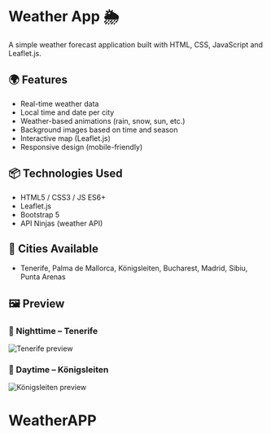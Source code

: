 # Weather App 🌦️

A simple weather forecast application built with HTML, CSS, JavaScript and Leaflet.js.

## 🌍 Features
- Real-time weather data  
- Local time and date per city  
- Weather-based animations (rain, snow, sun, etc.)  
- Background images based on time and season  
- Interactive map (Leaflet.js)  
- Responsive design (mobile-friendly)  

## 📦 Technologies Used
- HTML5 / CSS3 / JS ES6+  
- Leaflet.js  
- Bootstrap 5  
- API Ninjas (weather API)  

## 🧭 Cities Available
- Tenerife, Palma de Mallorca, Königsleiten, Bucharest, Madrid, Sibiu, Punta Arenas  

## 🖼️ Preview

### 🌌 Nighttime – Tenerife  
![Tenerife preview](assets/preview1.png)

### 🌄 Daytime – Königsleiten
![Königsleiten preview](assets/preview2.png)


# WeatherAPP
